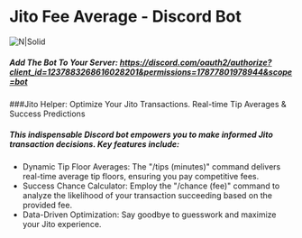 # Jito Fee Average - Discord Bot
![N|Solid](https://i.imgur.com/PdUjhdx.png)
##### Add The Bot To Your Server:  https://discord.com/oauth2/authorize?client_id=1237883268616028201&permissions=17877801978944&scope=bot


###Jito Helper: Optimize Your Jito Transactions. Real-time Tip Averages & Success Predictions

##### This indispensable Discord bot empowers you to make informed Jito transaction decisions. Key features include:

-  Dynamic Tip Floor Averages: The "/tips (minutes)" command delivers real-time average tip floors, ensuring you pay competitive fees.
-   Success Chance Calculator: Employ the "/chance (fee)" command to analyze the likelihood of your transaction succeeding based on the provided fee.
-   Data-Driven Optimization: Say goodbye to guesswork and maximize your Jito experience.
  
